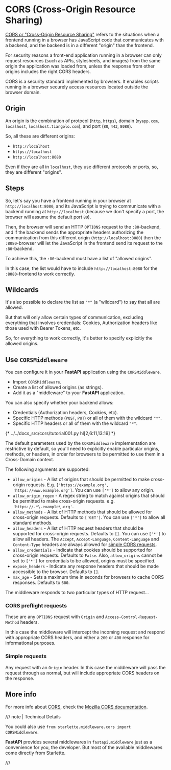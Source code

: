 # CORS (Cross-Origin Resource Sharing)

<a href="https://developer.mozilla.org/en-US/docs/Web/HTTP/CORS" class="external-link" target="_blank">CORS or "Cross-Origin Resource Sharing"</a> refers to the situations when a frontend running in a browser has JavaScript code that communicates with a backend, and the backend is in a different "origin" than the frontend.

For security reasons a front-end application running in a browser can only request resources (such as APIs, stylesheets, and images) from the same origin the application was loaded from, unless the response from other origins includes the right CORS headers.

CORS is a security standard implemented by browsers. It enables scripts running in a browser securely access resources located outside the browser domain. 

## Origin

An origin is the combination of protocol (`http`, `https`), domain (`myapp.com`, `localhost`, `localhost.tiangolo.com`), and port (`80`, `443`, `8080`).

So, all these are different origins:

* `http://localhost`
* `https://localhost`
* `http://localhost:8080`

Even if they are all in `localhost`, they use different protocols or ports, so, they are different "origins".

## Steps

So, let's say you have a frontend running in your browser at `http://localhost:8080`, and its JavaScript is trying to communicate with a backend running at `http://localhost` (because we don't specify a port, the browser will assume the default port `80`).

Then, the browser will send an HTTP `OPTIONS` request to the `:80`-backend, and if the backend sends the appropriate headers authorizing the communication from this different origin (`http://localhost:8080`) then the `:8080`-browser will let the JavaScript in the frontend send its request to the `:80`-backend.

To achieve this, the `:80`-backend must have a list of "allowed origins".

In this case, the list would have to include `http://localhost:8080` for the `:8080`-frontend to work correctly.

## Wildcards

It's also possible to declare the list as `"*"` (a "wildcard") to say that all are allowed.

But that will only allow certain types of communication, excluding everything that involves credentials: Cookies, Authorization headers like those used with Bearer Tokens, etc.

So, for everything to work correctly, it's better to specify explicitly the allowed origins.

## Use `CORSMiddleware`

You can configure it in your **FastAPI** application using the `CORSMiddleware`.

* Import `CORSMiddleware`.
* Create a list of allowed origins (as strings).
* Add it as a "middleware" to your **FastAPI** application.

You can also specify whether your backend allows:

* Credentials (Authorization headers, Cookies, etc).
* Specific HTTP methods (`POST`, `PUT`) or all of them with the wildcard `"*"`.
* Specific HTTP headers or all of them with the wildcard `"*"`.

{* ../../docs_src/cors/tutorial001.py hl[2,6:11,13:19] *}


The default parameters used by the `CORSMiddleware` implementation are restrictive by default, so you'll need to explicitly enable particular origins, methods, or headers, in order for browsers to be permitted to use them in a Cross-Domain context.

The following arguments are supported:

* `allow_origins` - A list of origins that should be permitted to make cross-origin requests. E.g. `['https://example.org', 'https://www.example.org']`. You can use `['*']` to allow any origin.
* `allow_origin_regex` - A regex string to match against origins that should be permitted to make cross-origin requests. e.g. `'https://.*\.example\.org'`.
* `allow_methods` - A list of HTTP methods that should be allowed for cross-origin requests. Defaults to `['GET']`. You can use `['*']` to allow all standard methods.
* `allow_headers` - A list of HTTP request headers that should be supported for cross-origin requests. Defaults to `[]`. You can use `['*']` to allow all headers. The `Accept`, `Accept-Language`, `Content-Language` and `Content-Type` headers are always allowed for <a href="https://developer.mozilla.org/en-US/docs/Web/HTTP/CORS#simple_requests" class="external-link" rel="noopener" target="_blank">simple CORS requests</a>.
* `allow_credentials` - Indicate that cookies should be supported for cross-origin requests. Defaults to `False`. Also, `allow_origins` cannot be set to `['*']` for credentials to be allowed, origins must be specified.
* `expose_headers` - Indicate any response headers that should be made accessible to the browser. Defaults to `[]`.
* `max_age` - Sets a maximum time in seconds for browsers to cache CORS responses. Defaults to `600`.

The middleware responds to two particular types of HTTP request...

### CORS preflight requests

These are any `OPTIONS` request with `Origin` and `Access-Control-Request-Method` headers.

In this case the middleware will intercept the incoming request and respond with appropriate CORS headers, and either a `200` or `400` response for informational purposes.

### Simple requests

Any request with an `Origin` header. In this case the middleware will pass the request through as normal, but will include appropriate CORS headers on the response.

## More info

For more info about <abbr title="Cross-Origin Resource Sharing">CORS</abbr>, check the <a href="https://developer.mozilla.org/en-US/docs/Web/HTTP/CORS" class="external-link" target="_blank">Mozilla CORS documentation</a>.

/// note | Technical Details

You could also use `from starlette.middleware.cors import CORSMiddleware`.

**FastAPI** provides several middlewares in `fastapi.middleware` just as a convenience for you, the developer. But most of the available middlewares come directly from Starlette.

///
